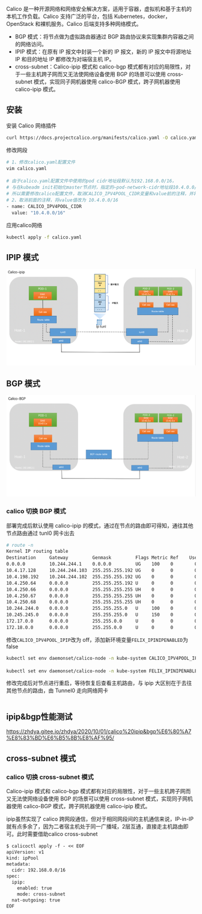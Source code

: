 Calico 是一种开源网络和网络安全解决方案，适用于容器，虚拟机和基于主机的本机工作负载。Calico 支持广泛的平台，包括 Kubernetes，docker，OpenStack 和裸机服务。Calico 后端支持多种网络模式。

- BGP 模式：将节点做为虚拟路由器通过 BGP 路由协议来实现集群内容器之间的网络访问。
- IPIP 模式：在原有 IP 报文中封装一个新的 IP 报文，新的 IP 报文中将源地址 IP 和目的地址 IP 都修改为对端宿主机 IP。
- cross-subnet：Calico-ipip 模式和 calico-bgp 模式都有对应的局限性，对于一些主机跨子网而又无法使网络设备使用 BGP 的场景可以使用 cross-subnet 模式，实现同子网机器使用 calico-BGP 模式，跨子网机器使用 calico-ipip 模式。

## 安装

安装 Calico 网络插件

```bash
curl https://docs.projectcalico.org/manifests/calico.yaml -O calico.yaml
```

修改网段

```bash
# 1、修改calico.yaml配置文件
vim calico.yaml

# 由于calico.yaml配置文件中使用的pod cidr地址段默认为192.168.0.0/16，
# 与在kubeadm init初始化master节点时，指定的–pod-network-cidr地址段10.4.0.0/16不同
# 所以需要修改calico配置文件，取消CALICO_IPV4POOL_CIDR变量和value前的注释，并将value值设置为与--pod-network-cidr指定地址段相同的值，即：10.4.0.0/16
# 2、取消前面的注释，将value值改为 10.4.0.0/16
- name: CALICO_IPV4POOL_CIDR
  value: "10.4.0.0/16"
```

应用calico网络

```bash
kubectl apply -f calico.yaml
```

## IPIP 模式

![img](.assets/436EF78A6A0877DE5732F186CE1406A9-20221219201641196.jpg)

## BGP 模式

![img](.assets/F94A48ADC2A1721363C79FB990B94A85.jpg)

### calico 切换 BGP 模式

部署完成后默认使用 calico-ipip 的模式，通过在节点的路由即可得知，通往其他节点路由通过 tunl0 网卡出去

```bash
# route -n
Kernel IP routing table
Destination     Gateway         Genmask         Flags Metric Ref    Use Iface
0.0.0.0         10.244.244.1    0.0.0.0         UG    100    0        0 eth0
10.4.17.128     10.244.244.103  255.255.255.192 UG    0      0        0 tunl0
10.4.198.192    10.244.244.102  255.255.255.192 UG    0      0        0 tunl0
10.4.250.64     0.0.0.0         255.255.255.192 U     0      0        0 *
10.4.250.66     0.0.0.0         255.255.255.255 UH    0      0        0 cali912d1f2a902
10.4.250.67     0.0.0.0         255.255.255.255 UH    0      0        0 cali55ef474e4e9
10.4.250.68     0.0.0.0         255.255.255.255 UH    0      0        0 calie77e0b179be
10.244.244.0    0.0.0.0         255.255.255.0   U     100    0        0 eth0
10.245.245.0    0.0.0.0         255.255.255.0   U     150    0        0 ib0
172.17.0.0      0.0.0.0         255.255.0.0     U     0      0        0 docker0
172.18.0.0      0.0.0.0         255.255.0.0     U     0      0        0 br-73377e18bc69
```

修改`CALICO_IPV4POOL_IPIP`改为 off，添加新环境变量`FELIX_IPINIPENABLED`为 false

```bash
kubectl set env daemonset/calico-node -n kube-system CALICO_IPV4POOL_IPIP=off

kubectl set env daemonset/calico-node -n kube-system FELIX_IPINIPENABLED=false
```

修改完成后对节点进行重启，等待恢复后查看主机路由，与 ipip 大区别在于去往其他节点的路由，由 Tunnel0 走向网络网卡

```bash
```

## ipip&bgp性能测试

https://zhdya.gitee.io/zhdya/2020/10/01/calico%20ipip&bgp%E6%80%A7%E8%83%BD%E6%B5%8B%E8%AF%95/

## cross-subnet 模式

### calico 切换 cross-subnet 模式

Calico-ipip 模式和 calico-bgp 模式都有对应的局限性，对于一些主机跨子网而又无法使网络设备使用 BGP 的场景可以使用 cross-subnet 模式，实现同子网机器使用 calico-BGP 模式，跨子网机器使用 calico-ipip 模式。

ipip虽然实现了 calico 跨网段通信，但对于相同网段间的主机通信来说，IP-in-IP 就有点多余了，因为二者宿主机处于同一广播域，2层互通，直接走主机路由即可。此时需要借助calico cross-subnet

```
$ calicoctl apply -f - << EOF
apiVersion: v1
kind: ipPool
metadata:
  cidr: 192.168.0.0/16
spec:
  ipip:
    enabled: true
    mode: cross-subnet
  nat-outgoing: true
EOF
```

